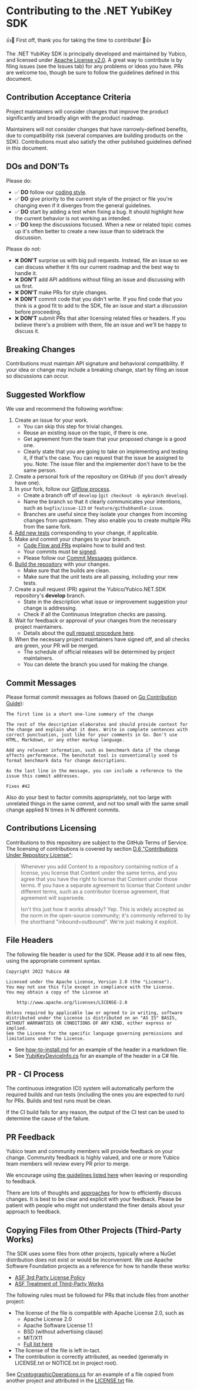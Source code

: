 ﻿<!-- Copyright 2021 Yubico AB

Licensed under the Apache License, Version 2.0 (the "License");
you may not use this file except in compliance with the License.
You may obtain a copy of the License at

    http://www.apache.org/licenses/LICENSE-2.0

Unless required by applicable law or agreed to in writing, software
distributed under the License is distributed on an "AS IS" BASIS,
WITHOUT WARRANTIES OR CONDITIONS OF ANY KIND, either express or implied.
See the License for the specific language governing permissions and
limitations under the License. -->

<!-- Copyright (c) .NET Foundation and Contributors
See LICENSE.txt in project root for full license.
source: https://github.com/dotnet/runtime/blob/3ce1168233140e01890568b605ce9b2d7767a50e/CONTRIBUTING.md -->

# Contributing to the .NET YubiKey SDK

👍🎉 First off, thank you for taking the time to contribute! 🎉👍

The .NET YubiKey SDK is principally developed and maintained by Yubico, and licensed under
[Apache License v2.0](./LICENSE.txt). A great way to contribute is by filing issues (see the Issues
tab) for any problems or ideas you have. PRs are welcome too, though be sure to follow the guidelines
defined in this document.

## Contribution Acceptance Criteria

Project maintainers will consider changes that improve the product significantly and broadly align
with the product roadmap.

Maintainers will not consider changes that have narrowly-defined benefits, due to compatibility risk
(several companies are building products on the SDK). Contributions must also satisfy the other
published guidelines defined in this document.

## DOs and DON'Ts

Please do:

* ✅ **DO** follow our [coding style](./contributordocs/coding-guidelines/README.md).
* ✅ **DO** give priority to the current style of the project or file you're changing even if it
  diverges from the general guidelines.
* ✅ **DO** start by adding a test when fixing a bug. It should highlight how the current behavior
  is not working as intended.
* ✅ **DO** keep the discussions focused. When a new or related topic comes up it's often better to
  create a new issue than to sidetrack the discussion.

Please do not:

* ❌ **DON'T** surprise us with big pull requests. Instead, file an issue so we can discuss whether
  it fits our current roadmap and the best way to handle it.
* ❌ **DON'T** add API additions without filing an issue and discussing with us first.
* ❌ **DON'T** make PRs for style changes.
* ❌ **DON'T** commit code that you didn't write. If you find code that you think is a good fit to
  add to the SDK, file an issue and start a discussion before proceeding.
* ❌ **DON'T** submit PRs that alter licensing related files or headers. If you believe there's a
  problem with them, file an issue and we'll be happy to discuss it.

## Breaking Changes

Contributions must maintain API signature and behavioral compatibility. If your idea or change may
include a breaking change, start by filing an issue so discussions can occur.

## Suggested Workflow

We use and recommend the following workflow:

1. Create an issue for your work.
    - You can skip this step for trivial changes.
    - Reuse an existing issue on the topic, if there is one.
    - Get agreement from the team that your proposed change is a good one.
    - Clearly state that you are going to take on implementing and testing it, if that's the case.
      You can request that the issue be assigned to you. Note: The issue filer and the implementer
      don't have to be the same person.
2. Create a personal fork of the repository on GitHub (if you don't already have one).
3. In your fork, follow our [Gitflow process](./contributordocs/code-flow-and-pull-requests.md).
    - Create a branch off of `develop` (`git checkout -b mybranch develop`).
    - Name the branch so that it clearly communicates your intentions, such as `bugfix/issue-123` or
      `feature/githubhandle-issue`.
    - Branches are useful since they isolate your changes from incoming changes from upstream. They
      also enable you to create multiple PRs from the same fork.
4. [Add new tests](./contributordocs/testing.md) corresponding to your change, if applicable.
5. Make and commit your changes to your branch.
    - [Code Flow and PRs](./contributordocs/code-flow-and-pull-requests.md#getting-your-code-ready-for-review)
      explains how to build and test.
    - Your commits must
      be [signed](https://docs.github.com/en/github/authenticating-to-github/managing-commit-signature-verification/signing-commits).
    - Please follow our [Commit Messages](#commit-messages) guidance.
6. [Build the repository](./contributordocs/code-flow-and-pull-requests.md#getting-your-code-ready-for-review)
   with your changes.
    - Make sure that the builds are clean.
    - Make sure that the unit tests are all passing, including your new tests.
7. Create a pull request (PR) against the Yubico/Yubico.NET.SDK repository's **develop** branch.
    - State in the description what issue or improvement suggestion your change is addressing.
    - Check if all the Continuous Integration checks are passing.
8. Wait for feedback or approval of your changes from the necessary project maintainers.
    - Details about
      the [pull request procedure here](./contributordocs/code-flow-and-pull-requests.md#merging-into-develop).
9. When the necessary project maintainers have signed off, and all checks are green, your PR will be merged.
    - The schedule of official releases will be determined by project maintainers.
    - You can delete the branch you used for making the change.

## Commit Messages

Please format commit messages as follows (based
on [Go Contribution Guide](https://golang.org/doc/contribute#commit_messages)):

```
The first line is a short one-line summary of the change

The rest of the description elaborates and should provide context for
the change and explain what it does. Write in complete sentences with
correct punctuation, just like for your comments in Go. Don't use
HTML, Markdown, or any other markup language.

Add any relevant information, such as benchmark data if the change
affects performance. The benchstat tool is conventionally used to
format benchmark data for change descriptions.

As the last line in the message, you can include a reference to the
issue this commit addresses.

Fixes #42
```

Also do your best to factor commits appropriately, not too large with unrelated things in the same
commit, and not too small with the same small change applied N times in N different commits.

## Contributions Licensing

Contributions to this repository are subject to the GitHub Terms of Service. The licensing of
contributions is covered by
section [D.6 "Contributions Under Repository License"](https://docs.github.com/en/github/site-policy/github-terms-of-service#6-contributions-under-repository-license):

> Whenever you add Content to a repository containing notice of a license, you license that Content
> under the same terms, and you agree that you have the right to license that Content under those
> terms. If you have a separate agreement to license that Content under different terms, such as a
> contributor license agreement, that agreement will supersede.
>
> Isn't this just how it works already? Yep. This is widely accepted as the norm in the open-source
> community; it's commonly referred to by the shorthand "inbound=outbound". We're just making it
> explicit.

## File Headers

The following file header is used for the SDK. Please add it to all new files, using the appropriate
comment syntax.

```
Copyright 2022 Yubico AB

Licensed under the Apache License, Version 2.0 (the "License").
You may not use this file except in compliance with the License.
You may obtain a copy of the License at

    http://www.apache.org/licenses/LICENSE-2.0

Unless required by applicable law or agreed to in writing, software
distributed under the License is distributed on an "AS IS" BASIS,
WITHOUT WARRANTIES OR CONDITIONS OF ANY KIND, either express or implied.
See the License for the specific language governing permissions and
limitations under the License.
```

- See [how-to-install.md](./Yubico.YubiKey/docs/users-manual/getting-started/how-to-install.md) for
  an example of the header in a markdown file.
- See [YubiKeyDeviceInfo.cs](./Yubico.YubiKey/src/Yubico/YubiKey/YubiKeyDeviceInfo.cs) for an example
  of the header in a C# file.

## PR - CI Process

The continuous integration (CI) system will automatically perform the required builds and run tests
(including the ones you are expected to run) for PRs. Builds and test runs must be clean.

If the CI build fails for any reason, the output of the CI test can be used to determine the cause
of the failure.

## PR Feedback

Yubico team and community members will provide feedback on your change. Community feedback is highly
valued, and one or more Yubico team members will review every PR prior to merge.

We encourage using [the guidelines listed here](./contributordocs/code-flow-and-pull-requests.md#doing-the-review)
when leaving or responding to feedback.

There are lots of thoughts and [approaches](https://github.com/antlr/antlr4-cpp/blob/master/CONTRIBUTING.md#emoji)
for how to efficiently discuss changes. It is best to be clear and explicit with your feedback.
Please be patient with people who might not understand the finer details about your approach to
feedback.

## Copying Files from Other Projects (Third-Party Works)

The SDK uses some files from other projects, typically where a NuGet distribution does not exist or
would be inconvenient. We use Apache Software Foundation projects as a reference for how to handle
these works:

- [ASF 3rd Party License Policy](https://www.apache.org/legal/resolved.html)
- [ASF Treatment of Third-Party Works](https://www.apache.org/legal/src-headers.html#3party)

The following rules must be followed for PRs that include files from another project:

- The license of the file is compatible with Apache License 2.0, such as
    - Apache License 2.0
    - Apache Software License 1.1
    - BSD (without advertising clause)
    - MIT/X11
    - [Full list here](https://www.apache.org/legal/resolved.html#category-a)
- The license of the file is left in-tact.
- The contribution is correctly attributed, as needed (generally in LICENSE.txt or NOTICE.txt in
  project root).

See [CryptographicOperations.cs](./Yubico.Core/src/System.Security.Cryptography/CryptographicOperations.cs) for an example of a
file copied from another project and attributed in the [LICENSE.txt](./LICENSE.txt) file.
